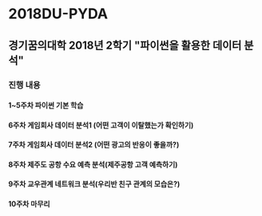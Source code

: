 # 2018DU-PYDA
## 경기꿈의대학 2018년 2학기 "파이썬을 활용한 데이터 분석"

### 진행 내용
#### 1~5주차 파이썬 기본 학습
#### 6주차 게임회사 데이터 분석1 (어떤 고객이 이탈했는가 확인하기)
#### 7주차 게임회사 데이터 분석2 (어떤 광고의 반응이 좋을까?)
#### 8주차 제주도 공항 수요 예측 분석(제주공항 고객 예측하기)
#### 9주차 교우관계 네트워크 분석(우리반 친구 관계의 모습은?)
#### 10주차 마무리
